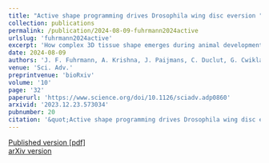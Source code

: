 ```yaml
---
title: "Active shape programming drives Drosophila wing disc eversion "
collection: publications
permalink: /publication/2024-08-09-fuhrmann2024active
urlslug: 'fuhrmann2024active'
excerpt: 'How complex 3D tissue shape emerges during animal development remains an important open question in biology and biophysics. In this work, we study eversion of the Drosophila wing disc pouch, a 3D morphogenesis step when the epithelium transforms from a radially symmetric dome into a curved fold shape via an unknown mechanism. To explain this morphogenesis, we take inspiration from inanimate “shape-programmable” materials, which are capable of undergoing blueprinted 3D shape transformations arising from in-plane gradients of spontaneous strains. Here, we show that active, in-plane cellular behaviors can similarly create spontaneous strains that drive 3D tissue shape change and that the wing disc pouch is shaped in this way. We map cellular behaviors in the wing disc pouch by developing a method for quantifying spatial patterns of cell behaviors on arbitrary 3D tissue surfaces using cellular topology. We use a physical shape-programmability model to show that spontaneous strains arising from measured active cell behaviors create the tissue shape changes observed during eversion. We validate our findings using a knockdown of the mechanosensitive molecular motor MyoVI, which we find to reduce active cell rearrangements and disrupt wing pouch eversion. This work shows that shape programming is a mechanism for animal tissue morphogenesis and suggests that there exist intricate patterns in nature that could present novel designs for shape-programmable materials.'
date: 2024-08-09
authors: 'J. F. Fuhrmann, A. Krishna, J. Paijmans, C. Duclut, G. Cwikla, S. Eaton, M. Popović, F. Jülicher, C. D. Modes, N. A. Dye'
venue: 'Sci. Adv.'
preprintvenue: 'bioRxiv'
volume: '10'
page: '32'
paperurl: 'https://www.science.org/doi/10.1126/sciadv.adp0860'
arxivid: '2023.12.23.573034'
pubnumber: 20
citation: '&quot;Active shape programming drives Drosophila wing disc eversion &quot;, J. F. Fuhrmann, A. Krishna, J. Paijmans, C. Duclut, G. Cwikla, S. Eaton, M. Popović, F. Jülicher, C. D. Modes, N. A. Dye, <i>Sci. Adv.</i> <b>10</b>, 32 (2024).'
---
```

[Published version <i class="fa fa-external-link-alt fa-xs" aria-hidden="true"></i>](https://www.science.org/doi/10.1126/sciadv.adp0860)
[[pdf] <i class="fa fa-download fa-xs" aria-hidden="true"></i>](http://charlieduclut.github.io/files/fuhrmann2024active.pdf)
<br/>
[arXiv version <i class="fa fa-external-link-alt fa-xs" aria-hidden="true"></i>](https://arxiv.org/abs/2023.12.23.573034)
